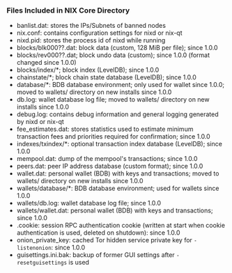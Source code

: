 ### Files Included in NIX Core Directory

* banlist.dat: stores the IPs/Subnets of banned nodes
* nix.conf: contains configuration settings for nixd or nix-qt
* nixd.pid: stores the process id of nixd while running
* blocks/blk000??.dat: block data (custom, 128 MiB per file); since 1.0.0
* blocks/rev000??.dat; block undo data (custom); since 1.0.0 (format changed since 1.0.0)
* blocks/index/*; block index (LevelDB); since 1.0.0
* chainstate/*; block chain state database (LevelDB); since 1.0.0
* database/*: BDB database environment; only used for wallet since 1.0.0; moved to wallets/ directory on new installs since 1.0.0
* db.log: wallet database log file; moved to wallets/ directory on new installs since 1.0.0
* debug.log: contains debug information and general logging generated by nixd or nix-qt
* fee_estimates.dat: stores statistics used to estimate minimum transaction fees and priorities required for confirmation; since 1.0.0
* indexes/txindex/*: optional transaction index database (LevelDB); since 1.0.0
* mempool.dat: dump of the mempool's transactions; since 1.0.0
* peers.dat: peer IP address database (custom format); since 1.0.0
* wallet.dat: personal wallet (BDB) with keys and transactions; moved to wallets/ directory on new installs since 1.0.0
* wallets/database/*: BDB database environment; used for wallets since 1.0.0
* wallets/db.log: wallet database log file; since 1.0.0
* wallets/wallet.dat: personal wallet (BDB) with keys and transactions; since 1.0.0
* .cookie: session RPC authentication cookie (written at start when cookie authentication is used, deleted on shutdown): since 1.0.0
* onion_private_key: cached Tor hidden service private key for `-listenonion`: since 1.0.0
* guisettings.ini.bak: backup of former GUI settings after `-resetguisettings` is used

